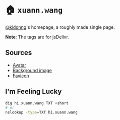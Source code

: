 # 🏠 `xuann.wang`

[@kidonng](https://github.com/kidonng)'s homepage, a roughly made single page.

**Note**: The tags are for jsDelivr.

## Sources

- [Avatar](https://Twitter.com/_namori_/status/1318789046953373696)
- [Background image](https://trace.moe/?mute&url=https://cdn.jsdelivr.net/gh/kidonng/xuann.wang@0.0.4/static/bg.webp)
- [Favicon](https://www.pixiv.net/artworks/22779959)

## I'm Feeling Lucky

```sh
dig hi.xuann.wang TXT +short
# or
nslookup -type=TXT hi.xuann.wang
```
